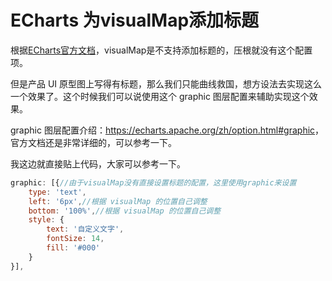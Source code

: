 # ECharts 为visualMap添加标题

根据[ECharts官方文档](https://echarts.apache.org/examples/zh/editor.html?c=line-gradient)，visualMap是不支持添加标题的，压根就没有这个配置项。

但是产品 UI 原型图上写得有标题，那么我们只能曲线救国，想方设法去实现这么一个效果了。这个时候我们可以说使用这个 graphic 图层配置来辅助实现这个效果。

graphic 图层配置介绍：<https://echarts.apache.org/zh/option.html#graphic>，官方文档还是非常详细的，可以参考一下。

我这边就直接贴上代码，大家可以参考一下。

```js
graphic: [{//由于visualMap没有直接设置标题的配置，这里使用graphic来设置
    type: 'text',
    left: '6px',//根据 visualMap 的位置自己调整
    bottom: '100%',//根据 visualMap 的位置自己调整
    style: {
        text: '自定义文字',
        fontSize: 14,
        fill: '#000'
    }
}],
```
